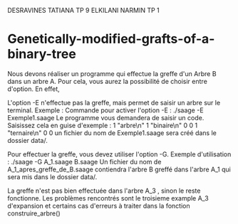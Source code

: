 DESRAVINES TATIANA TP 9
ELKILANI NARMIN TP 1


# Genetically-modified-grafts-of-a-binary-tree
Nous devons réaliser un programme qui effectue la greffe d'un Arbre B dans un arbre A. Pour cela, vous aurez la possibilité de choisir entre d'option. En effet,

L'option -E n'effectue pas la greffe, mais permet de saisir un arbre sur le terminal. Exemple : Commande pour activer l'option -E : ./saage -E Exemple1.saage Le programme vous demandera de saisir un code. Saisissez cela en guise d'exemple : 1 "arbre\n" 1 "binaire\n" 0 0 1 "ternaire\n" 0 0 un fichier du nom de Exemple1.saage sera créé dans le dossier data/.

Pour effectuer la greffe, vous devez utiliser l'option -G. Exemple d'utilisation : ./saage -G A_1.saage B.saage Un fichier du nom de A_1_apres_greffe_de_B.saage contiendra l'arbre B greffé dans l'arbre A_1 qui sera mis dans le dossier data/.

La greffe n'est pas bien effectuée dans l'arbre A_3 , sinon le reste fonctionne.
 Les problèmes rencontrés sont le troisieme example A_3 d'expansion et certains cas d'erreurs à traiter dans la fonction construire_arbre()
